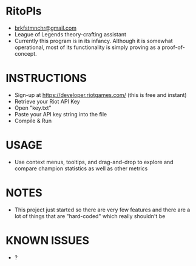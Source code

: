 RitoPls
========
* brkfstmnchr@gmail.com
* League of Legends theory-crafting assistant
* Currently this program is in its infancy. Although it is somewhat operational, most of its functionality is simply proving as a proof-of-concept.

INSTRUCTIONS
==========================================================================
* Sign-up at https://developer.riotgames.com/ (this is free and instant)
* Retrieve your Riot API Key
* Open "key.txt"
* Paste your API key string into the file
* Compile & Run

USAGE
==========================================================================
* Use context menus, tooltips, and drag-and-drop to explore and compare champion statistics as well as other metrics

NOTES
==========================================================================
* This project just started so there are very few features and there are a lot of things that are "hard-coded" which really shouldn't be

KNOWN ISSUES
==========================================================================
* ?
